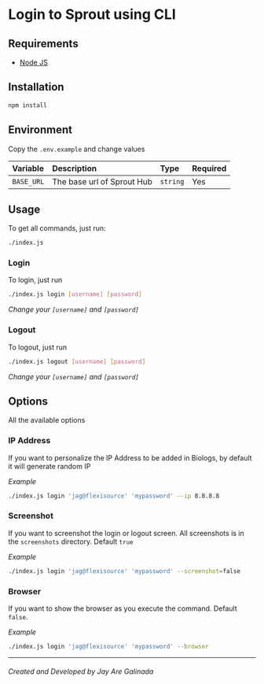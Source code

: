 # Login to Sprout using CLI

## Requirements

- [Node JS](https://nodejs.org/en/)

## Installation

```bash
npm install
```

## Environment

Copy the `.env.example` and change values

| Variable   | Description                | Type     | Required |
| :--------- | :------------------------- | :------- | :------- |
| `BASE_URL` | The base url of Sprout Hub | `string` | Yes      |

## Usage

To get all commands, just run:

```bash
./index.js
```

### Login

To login, just run

```bash
./index.js login [username] [password]
```

_Change your `[username]` and `[password]`_

### Logout

To logout, just run

```bash
./index.js logout [username] [password]
```

_Change your `[username]` and `[password]`_

## Options

All the available options

### IP Address

If you want to personalize the IP Address to be added in Biologs, by default it will generate random IP

_Example_

```bash
./index.js login 'jag@flexisource' 'mypassword' --ip 8.8.8.8
```

### Screenshot

If you want to screenshot the login or logout screen. All screenshots is in the `screenshots` directory. Default `true`

_Example_

```bash
./index.js login 'jag@flexisource' 'mypassword' --screenshot=false
```

### Browser

If you want to show the browser as you execute the command. Default `false`.

_Example_

```bash
./index.js login 'jag@flexisource' 'mypassword' --browser
```

---

###### Created and Developed by Jay Are Galinada
